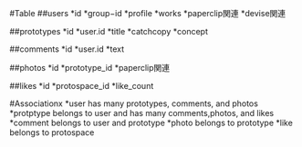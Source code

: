 #Table
  ##users
    *id
    *group−id
    *profile
    *works
    *paperclip関連
    *devise関連

  ##prototypes
    *id
    *user.id
    *title
    *catchcopy
    *concept

  ##comments
    *id
    *user.id
    *text

  ##photos
    *id
    *prototype_id
    *paperclip関連

  ##likes
    *id
    *protospace_id
    *like_count

#Associationx
  *user has many prototypes, comments, and photos
  *protptype belongs to user and has many comments,photos, and likes
  *comment belongs to user and prototype
  *photo belongs to prototype
  *like belongs to protospace

